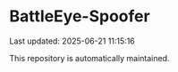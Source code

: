 # BattleEye-Spoofer

Last updated: 2025-06-21 11:15:16

This repository is automatically maintained.
